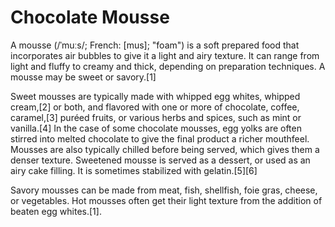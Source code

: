 # Chocolate Mousse  
A mousse (/ˈmuːs/; French: [mus]; "foam") is a soft prepared food that incorporates air bubbles to give it a light and airy texture. It can range from light and fluffy to creamy and thick, depending on preparation techniques. A mousse may be sweet or savory.[1]

Sweet mousses are typically made with whipped egg whites, whipped cream,[2] or both, and flavored with one or more of chocolate, coffee, caramel,[3] puréed fruits, or various herbs and spices, such as mint or vanilla.[4] In the case of some chocolate mousses, egg yolks are often stirred into melted chocolate to give the final product a richer mouthfeel. Mousses are also typically chilled before being served, which gives them a denser texture. Sweetened mousse is served as a dessert, or used as an airy cake filling. It is sometimes stabilized with gelatin.[5][6]

Savory mousses can be made from meat, fish, shellfish, foie gras, cheese, or vegetables. Hot mousses often get their light texture from the addition of beaten egg whites.[1].